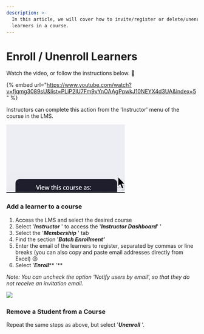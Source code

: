 ```yaml
---
description: >-
  In this article, we will cover how to invite/register or delete/unenroll
  learners in a course.
---
```


# Enroll / Unenroll Learners

Watch the video, or follow the instructions below. 🙂

{% embed url="https://www.youtube.com/watch?v=fjqmg3089sU&list=PLiP2lU7Fm9vYnOAAgPpwkJ10NEYX4d3UA&index=5" %}

Instructors can complete this action from the 'Instructor' menu of the course in the LMS.&#x20;

![](<../.gitbook/assets/view this course as.gif>)

### Add a learner to a course&#x20;

1. Access the LMS and select the desired course
2. Select '_**Instructor**_ ' to access the '_**Instructor Dashboard**_' '
3. Select the '_**Membership**_ ' tab
4. Find the section '_**Batch Enrollment'**_
5. Enter the email of the learners to register, separated by commas or line breaks (you can also copy and paste email addresses directly from Excel) :wink:
6. Select  '_**Enroll**_** '**

_Note: You can uncheck the option 'Notify users by email', so that they do not receive an invitation email._

![](<../.gitbook/assets/Capture d’écran 2020-06-08 à 13.12.41.png>)

### Remove a Student from a Course

Repeat the same steps as above, but select '_**Unenroll**_ '. &#x20;
